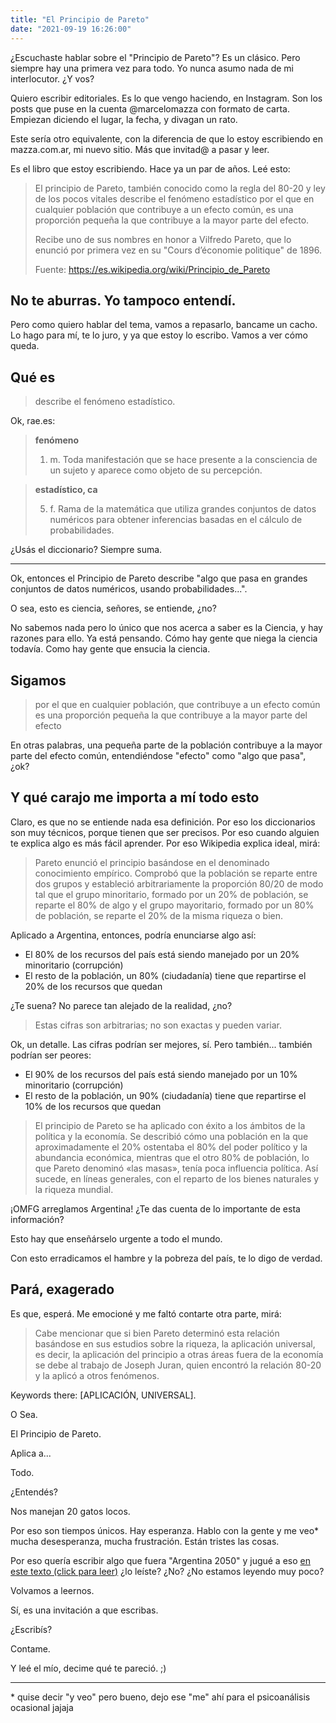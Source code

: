```yaml
---
title: "El Principio de Pareto"
date: "2021-09-19 16:26:00"
---
```


¿Escuchaste hablar sobre el "Principio de Pareto"? Es un clásico. Pero siempre hay una primera vez para todo. Yo nunca asumo nada de mi interlocutor. ¿Y vos?

Quiero escribir editoriales. Es lo que vengo haciendo, en Instagram. Son los posts que puse en la cuenta @marcelomazza con formato de carta. Empiezan diciendo el lugar, la fecha, y divagan un rato.

Este sería otro equivalente, con la diferencia de que lo estoy escribiendo en mazza.com.ar, mi nuevo sitio. Más que invitad@ a pasar y leer.

Es el libro que estoy escribiendo. Hace ya un par de años. Leé esto:

> El principio de Pareto, también conocido como la regla del 80-20 y ley de los pocos vitales  describe el fenómeno estadístico por el que en cualquier población que contribuye a un efecto común, es una proporción pequeña la que contribuye a la mayor parte del efecto.
> 
> Recibe uno de sus nombres en honor a Vilfredo Pareto, que lo enunció por primera vez en su "Cours d’économie politique" de 1896.
> 
> Fuente: https://es.wikipedia.org/wiki/Principio_de_Pareto

## No te aburras. Yo tampoco entendí.

Pero como quiero hablar del tema, vamos a repasarlo, bancame un cacho. Lo hago para mí, te lo juro, y ya que estoy lo escribo. Vamos a ver cómo queda.

## Qué es

> describe el fenómeno estadístico.

Ok, rae.es:

> **fenómeno**
>
> 1. m. Toda manifestación que se hace presente a la consciencia de un sujeto y aparece como objeto de su percepción.

> **estadístico, ca**
>
> 5. f. Rama de la matemática que utiliza grandes conjuntos de datos numéricos para obtener inferencias basadas en el cálculo de probabilidades.

¿Usás el diccionario? Siempre suma.

---

Ok, entonces el Principio de Pareto describe "algo que pasa en grandes conjuntos de datos numéricos, usando probabilidades...".

O sea, esto es ciencia, señores, se entiende, ¿no?

No sabemos nada pero lo único que nos acerca a saber es la Ciencia, y hay razones para ello. Ya está pensando. Cómo hay gente que niega la ciencia todavía. Como hay gente que ensucia la ciencia.

## Sigamos

> por el que en cualquier población, que contribuye a un efecto común es una proporción pequeña la que contribuye a la mayor parte del efecto

En otras palabras, una pequeña parte de la población contribuye a la mayor parte del efecto común, entendiéndose "efecto" como "algo que pasa", ¿ok?

## Y qué carajo me importa a mí todo esto

Claro, es que no se entiende nada esa definición. Por eso los diccionarios son muy técnicos, porque tienen que ser precisos. Por eso cuando alguien te explica algo es más fácil aprender. Por eso Wikipedia explica ideal, mirá:

> Pareto enunció el principio basándose en el denominado conocimiento empírico. Comprobó que la población se reparte entre dos grupos y estableció arbitrariamente la proporción 80/20 de modo tal que el grupo minoritario, formado por un 20% de población, se reparte el 80% de algo y el grupo mayoritario, formado por un 80% de población, se reparte el 20% de la misma riqueza o bien.

Aplicado a Argentina, entonces, podría enunciarse algo así:

- El 80% de los recursos del país está siendo manejado por un 20% minoritario (corrupción)
- El resto de la población, un 80% (ciudadanía) tiene que repartirse el 20% de los recursos que quedan

¿Te suena? No parece tan alejado de la realidad, ¿no?

> Estas cifras son arbitrarias; no son exactas y pueden variar.

Ok, un detalle. Las cifras podrían ser mejores, sí. Pero también... también podrían ser peores:

- El 90% de los recursos del país está siendo manejado por un 10% minoritario (corrupción)
- El resto de la población, un 90% (ciudadanía) tiene que repartirse el 10% de los recursos que quedan

> El principio de Pareto se ha aplicado con éxito a los ámbitos de la política y la economía. Se describió cómo una población en la que aproximadamente el 20% ostentaba el 80% del poder político y la abundancia económica, mientras que el otro 80% de población, lo que Pareto denominó «las masas», tenía poca influencia política. Así sucede, en líneas generales, con el reparto de los bienes naturales y la riqueza mundial.

¡OMFG arreglamos Argentina! ¿Te das cuenta de lo importante de esta información?

Esto hay que enseñárselo urgente a todo el mundo.

Con esto erradicamos el hambre y la pobreza del país, te lo digo de verdad.

## Pará, exagerado

Es que, esperá. Me emocioné y me faltó contarte otra parte, mirá:

> Cabe mencionar que si bien Pareto determinó esta relación basándose en sus estudios sobre la riqueza, la aplicación universal, es decir, la aplicación del principio a otras áreas fuera de la economía se debe al trabajo de Joseph Juran, quien encontró la relación 80-20 y la aplicó a otros fenómenos.

Keywords there: [APLICACIÓN, UNIVERSAL].

O Sea.

El Principio de Pareto.

Aplica a...

Todo.

¿Entendés?

Nos manejan 20 gatos locos.

Por eso son tiempos únicos. Hay esperanza. Hablo con la gente y me veo* mucha desesperanza, mucha frustración. Están tristes las cosas.

Por eso quería escribir algo que fuera "Argentina 2050" y jugué a eso [en este texto (click para leer)](https://loqesangra.com/buenos-aires-10-de-mayo-de-2051/) ¿lo leíste? ¿No? ¿No estamos leyendo muy poco?

Volvamos a leernos.

Sí, es una invitación a que escribas.

¿Escribís?

Contame.

Y leé el mío, decime qué te pareció. ;)

---

\* quise decir "y veo" pero bueno, dejo ese "me" ahí para el psicoanálisis ocasional jajaja



